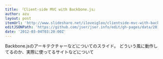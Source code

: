 ```yaml
---
title: 『Client-side MVC with Backbone.js』
author: azu
layout: post
itemUrl: 'http://www.slideshare.net/iloveigloo/clientside-mvc-with-backbonejs'
editJSONPath: 'https://github.com/jser/jser.info/edit/gh-pages/data/2012/03/index.json'
date: '2012-03-04T03:20:00Z'
---
```

Backbone.jsのアーキテクチャーなどについてのスライド。
どういう風に動作してるのか、実際に使ってるサイトなどについて
